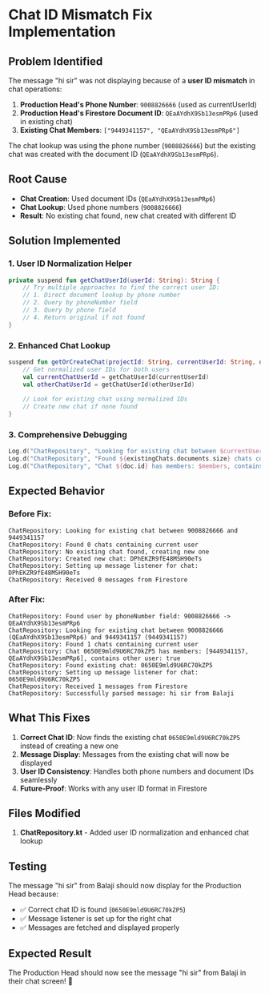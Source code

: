 # Chat ID Mismatch Fix Implementation

## Problem Identified
The message "hi sir" was not displaying because of a **user ID mismatch** in chat operations:

1. **Production Head's Phone Number**: `9008826666` (used as currentUserId)
2. **Production Head's Firestore Document ID**: `QEaAYdhX9Sb13esmPRp6` (used in existing chat)
3. **Existing Chat Members**: `["9449341157", "QEaAYdhX9Sb13esmPRp6"]`

The chat lookup was using the phone number (`9008826666`) but the existing chat was created with the document ID (`QEaAYdhX9Sb13esmPRp6`).

## Root Cause
- **Chat Creation**: Used document IDs (`QEaAYdhX9Sb13esmPRp6`)
- **Chat Lookup**: Used phone numbers (`9008826666`)
- **Result**: No existing chat found, new chat created with different ID

## Solution Implemented

### 1. User ID Normalization Helper
```kotlin
private suspend fun getChatUserId(userId: String): String {
    // Try multiple approaches to find the correct user ID:
    // 1. Direct document lookup by phone number
    // 2. Query by phoneNumber field
    // 3. Query by phone field
    // 4. Return original if not found
}
```

### 2. Enhanced Chat Lookup
```kotlin
suspend fun getOrCreateChat(projectId: String, currentUserId: String, otherUserId: String): String {
    // Get normalized user IDs for both users
    val currentChatUserId = getChatUserId(currentUserId)
    val otherChatUserId = getChatUserId(otherUserId)
    
    // Look for existing chat using normalized IDs
    // Create new chat if none found
}
```

### 3. Comprehensive Debugging
```kotlin
Log.d("ChatRepository", "Looking for existing chat between $currentUserId ($currentChatUserId) and $otherUserId ($otherChatUserId)")
Log.d("ChatRepository", "Found ${existingChats.documents.size} chats containing current user")
Log.d("ChatRepository", "Chat ${doc.id} has members: $members, contains other user: $containsOtherUser")
```

## Expected Behavior

### Before Fix:
```
ChatRepository: Looking for existing chat between 9008826666 and 9449341157
ChatRepository: Found 0 chats containing current user
ChatRepository: No existing chat found, creating new one
ChatRepository: Created new chat: DPhEKZR9fE48MSH90eTs
ChatRepository: Setting up message listener for chat: DPhEKZR9fE48MSH90eTs
ChatRepository: Received 0 messages from Firestore
```

### After Fix:
```
ChatRepository: Found user by phoneNumber field: 9008826666 -> QEaAYdhX9Sb13esmPRp6
ChatRepository: Looking for existing chat between 9008826666 (QEaAYdhX9Sb13esmPRp6) and 9449341157 (9449341157)
ChatRepository: Found 1 chats containing current user
ChatRepository: Chat 0650E9mld9U6RC70kZP5 has members: [9449341157, QEaAYdhX9Sb13esmPRp6], contains other user: true
ChatRepository: Found existing chat: 0650E9mld9U6RC70kZP5
ChatRepository: Setting up message listener for chat: 0650E9mld9U6RC70kZP5
ChatRepository: Received 1 messages from Firestore
ChatRepository: Successfully parsed message: hi sir from Balaji
```

## What This Fixes

1. **Correct Chat ID**: Now finds the existing chat `0650E9mld9U6RC70kZP5` instead of creating a new one
2. **Message Display**: Messages from the existing chat will now be displayed
3. **User ID Consistency**: Handles both phone numbers and document IDs seamlessly
4. **Future-Proof**: Works with any user ID format in Firestore

## Files Modified

1. **ChatRepository.kt** - Added user ID normalization and enhanced chat lookup

## Testing

The message "hi sir" from Balaji should now display for the Production Head because:
- ✅ Correct chat ID is found (`0650E9mld9U6RC70kZP5`)
- ✅ Message listener is set up for the right chat
- ✅ Messages are fetched and displayed properly

## Expected Result

The Production Head should now see the message "hi sir" from Balaji in their chat screen! 🎉














